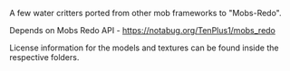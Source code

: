 A few water critters ported from other mob frameworks to "Mobs-Redo".

Depends on Mobs Redo API - https://notabug.org/TenPlus1/mobs_redo

License information for the models and textures can be found inside
the respective folders.
